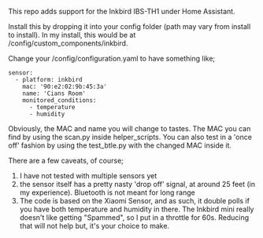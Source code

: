 This repo adds support for the Inkbird IBS-TH1 under Home Assistant.

Install this by dropping it into your config folder (path may vary
from install to install). In my install, this would be at
/config/custom_components/inkbird. 

Change your /config/configuration.yaml to have something like;

```
sensor:
  - platform: inkbird
    mac: '90:e2:02:9b:45:3a'
    name: 'Cians Room'
    monitored_conditions:
      - temperature
      - humidity
```

Obviously, the MAC and name you will change to tastes. The MAC you 
can find by using the scan.py inside helper_scripts. You can also
test in a 'once off' fashion by using the test_btle.py with the
changed MAC inside it.

There are a few caveats, of course;

1) I have not tested with multiple sensors yet
2) the sensor itself has a pretty nasty 'drop off' signal, at
   around 25 feet (in my experience). Bluetooth is not meant
   for long range
3) The code is based on the Xiaomi Sensor, and as such, it double
   polls if you have both temperature and humidity in there. The
   Inkbird mini really doesn't like getting "Spammed", so I put in
   a throttle for 60s. Reducing that will not help but, it's your
   choice to make.
